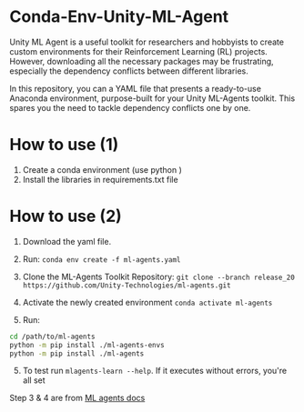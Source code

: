 # Conda-Env-Unity-ML-Agent

Unity ML Agent is a useful toolkit for researchers and hobbyists to create custom environments for their Reinforcement Learning (RL) projects. However, downloading all the necessary packages may be frustrating, especially the dependency conflicts between different libraries.

In this repository, you can  a YAML file that presents a ready-to-use Anaconda environment, purpose-built for your Unity ML-Agents toolkit. This spares you the need to tackle dependency conflicts one by one. 

# How to use (1)
  1. Create a conda environment (use python )
  2. Install the libraries in  requirements.txt file
# How to use (2)
 1. Download the yaml file.
 2. Run:
    ```conda env create -f ml-agents.yaml```

 3. Clone the ML-Agents Toolkit Repository:  ```git clone --branch release_20 https://github.com/Unity-Technologies/ml-agents.git```
 4. Activate the newly created environment ```conda activate ml-agents```
 5. Run:
```sh
cd /path/to/ml-agents
python -m pip install ./ml-agents-envs
python -m pip install ./ml-agents
```
  5. To test run ```mlagents-learn --help```. If it executes without errors, you're all set

Step 3 & 4 are from [ML agents docs](https://github.com/Unity-Technologies/ml-agents/blob/develop/docs/Installation.md)
